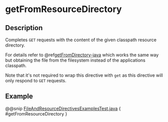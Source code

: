 <a id="getfromresourcedirectory-java"></a>
# getFromResourceDirectory

## Description

Completes `GET` requests with the content of the given classpath resource directory.

For details refer to @ref[getFromDirectory-java](getFromDirectory.md#getfromdirectory-java) which works the same way but obtaining the file from the filesystem
instead of the applications classpath.

Note that it's not required to wrap this directive with `get` as this directive will only respond to `GET` requests.

## Example

@@snip [FileAndResourceDirectivesExamplesTest.java](../../../../../../../test/java/docs/http/javadsl/server/directives/FileAndResourceDirectivesExamplesTest.java) { #getFromResourceDirectory }
